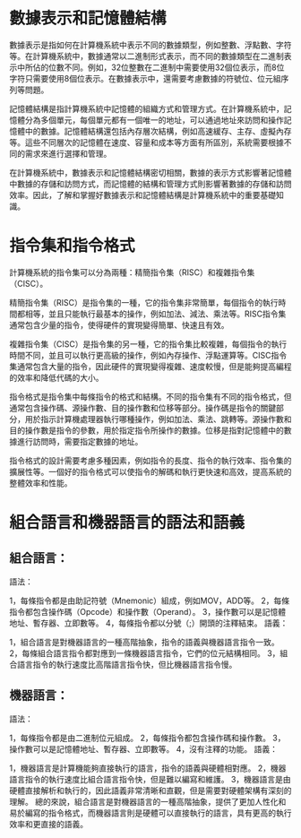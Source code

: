# 數據表示和記憶體結構

數據表示是指如何在計算機系統中表示不同的數據類型，例如整數、浮點數、字符等。在計算機系統中，數據通常以二進制形式表示，而不同的數據類型在二進制表示中所佔的位數不同。例如，32位整數在二進制中需要使用32個位表示，而8位字符只需要使用8個位表示。在數據表示中，還需要考慮數據的符號位、位元組序列等問題。

記憶體結構是指計算機系統中記憶體的組織方式和管理方式。在計算機系統中，記憶體分為多個單元，每個單元都有一個唯一的地址，可以通過地址來訪問和操作記憶體中的數據。記憶體結構還包括內存層次結構，例如高速緩存、主存、虛擬內存等。這些不同層次的記憶體在速度、容量和成本等方面有所區別，系統需要根據不同的需求來進行選擇和管理。

在計算機系統中，數據表示和記憶體結構密切相關，數據的表示方式影響著記憶體中數據的存儲和訪問方式，而記憶體的結構和管理方式則影響著數據的存儲和訪問效率。因此，了解和掌握好數據表示和記憶體結構是計算機系統中的重要基礎知識。

# 指令集和指令格式

計算機系統的指令集可以分為兩種：精簡指令集（RISC）和複雜指令集（CISC）。

精簡指令集（RISC）是指令集的一種，它的指令集非常簡單，每個指令的執行時間都相等，並且只能執行最基本的操作，例如加法、減法、乘法等。RISC指令集通常包含少量的指令，使得硬件的實現變得簡單、快速且有效。

複雜指令集（CISC）是指令集的另一種，它的指令集比較複雜，每個指令的執行時間不同，並且可以執行更高級的操作，例如內存操作、浮點運算等。CISC指令集通常包含大量的指令，因此硬件的實現變得複雜、速度較慢，但是能夠提高編程的效率和降低代碼的大小。

指令格式是指令集中每條指令的格式和結構。不同的指令集有不同的指令格式，但通常包含操作碼、源操作數、目的操作數和位移等部分。操作碼是指令的關鍵部分，用於指示計算機處理器執行哪種操作，例如加法、乘法、跳轉等。源操作數和目的操作數是指令的參數，用於指定指令所操作的數據。位移是指對記憶體中的數據進行訪問時，需要指定數據的地址。

指令格式的設計需要考慮多種因素，例如指令的長度、指令的執行效率、指令集的擴展性等。一個好的指令格式可以使指令的解碼和執行更快速和高效，提高系統的整體效率和性能。

# 組合語言和機器語言的語法和語義

## 組合語言：

語法：

1，每條指令都是由助記符號（Mnemonic）組成，例如MOV，ADD等。
2，每條指令都包含操作碼（Opcode）和操作數（Operand）。
3，操作數可以是記憶體地址、暫存器、立即數等。
4，每條指令都以分號（;）開頭的注釋結束。
語義：

1，組合語言是對機器語言的一種高階抽象，指令的語義與機器語言指令一致。
2，每條組合語言指令都對應到一條機器語言指令，它們的位元結構相同。
3，組合語言指令的執行速度比高階語言指令快，但比機器語言指令慢。

## 機器語言：

語法：

1，每條指令都是由二進制位元組成。
2，每條指令都包含操作碼和操作數。
3，操作數可以是記憶體地址、暫存器、立即數等。
4，沒有注釋的功能。
語義：

1，機器語言是計算機能夠直接執行的語言，指令的語義與硬體相對應。
2，機器語言指令的執行速度比組合語言指令快，但是難以編寫和維護。
3，機器語言是由硬體直接解析和執行的，因此語義非常清晰和直觀，但是需要對硬體架構有深刻的理解。
總的來說，組合語言是對機器語言的一種高階抽象，提供了更加人性化和易於編寫的指令格式，而機器語言則是硬體可以直接執行的語言，具有更高的執行效率和更直接的語義。